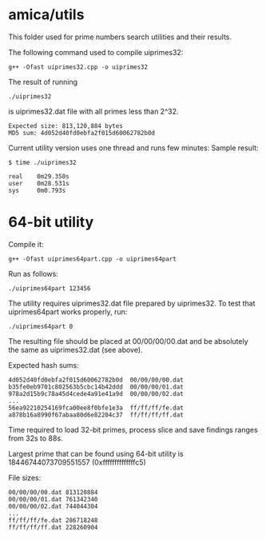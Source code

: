 # amica/utils
This folder used for prime numbers search utilities and their results.

The following command used to compile uiprimes32:

    g++ -Ofast uiprimes32.cpp -o uiprimes32

The result of running

    ./uiprimes32

is uiprimes32.dat file with all primes less than 2^32.

    Expected size: 813,120,884 bytes
    MD5 sum: 4d052d40fd0ebfa2f015d60062782b0d

Current utility version uses one thread and runs few minutes:
Sample result:

    $ time ./uiprimes32

    real    0m29.350s
    user    0m28.531s
    sys     0m0.793s

64-bit utility
==============

Compile it:

    g++ -Ofast uiprimes64part.cpp -o uiprimes64part

Run as follows:

    ./uiprimes64part 123456

The utility requires uiprimes32.dat file prepared by uiprimes32.
To test that uiprimes64part works properly, run:

    ./uiprimes64part 0
    
The resulting file should be placed at 00/00/00/00.dat and be absolutely the same as uiprimes32.dat (see above).

Expected hash sums:

    4d052d40fd0ebfa2f015d60062782b0d  00/00/00/00.dat
    b35fe0eb9701c802563b5cbc14b42ddd  00/00/00/01.dat
    978a2d15b9c78a45d4cede4a91e41a9d  00/00/00/02.dat
    ...
    56ea92210254169fca00ee8f0bfe1e3a  ff/ff/ff/fe.dat
    a878b16a8990f67abaa80d6e82204c37  ff/ff/ff/ff.dat

Time required to load 32-bit primes, process slice and save findings ranges from 32s to 88s.

Largest prime that can be found using 64-bit utility is 18446744073709551557 (0xffffffffffffffc5)

File sizes:

    00/00/00/00.dat 813120884
    00/00/00/01.dat 761342340
    00/00/00/02.dat 744044304
    ...
    ff/ff/ff/fe.dat 286718248
    ff/ff/ff/ff.dat 228260904
